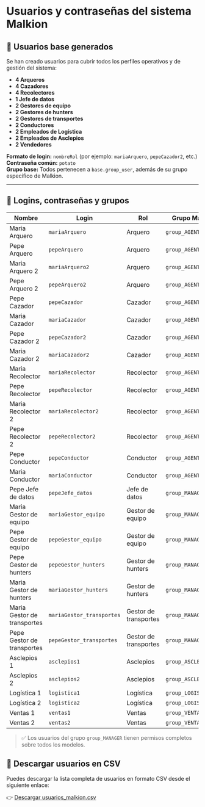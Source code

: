 # Usuarios y contraseñas del sistema Malkion

## 👥 Usuarios base generados

Se han creado usuarios para cubrir todos los perfiles operativos y de gestión del sistema:

- **4 Arqueros**
- **4 Cazadores**
- **4 Recolectores**
- **1 Jefe de datos**
- **2 Gestores de equipo**
- **2 Gestores de hunters**
- **2 Gestores de transportes**
- **2 Conductores**
- **2 Empleados de Logística**
- **2 Empleados de Asclepios**
- **2 Vendedores**

**Formato de login:** `nombreRol` (por ejemplo: `mariaArquero`, `pepeCazador2`, etc.)  
**Contraseña común:** `potato`  
**Grupo base:** Todos pertenecen a `base.group_user`, además de su grupo específico de Malkion.

---

## 🔐 Logins, contraseñas y grupos

| Nombre                      | Login                   | Rol                  | Grupo Malkion         | Contraseña |
|----------------------------|--------------------------|----------------------|------------------------|------------|
| Maria Arquero              | `mariaArquero`           | Arquero              | `group_AGENTESCAMPO`   | potato     |
| Pepe Arquero               | `pepeArquero`            | Arquero              | `group_AGENTESCAMPO`   | potato     |
| Maria Arquero 2            | `mariaArquero2`          | Arquero              | `group_AGENTESCAMPO`   | potato     |
| Pepe Arquero 2             | `pepeArquero2`           | Arquero              | `group_AGENTESCAMPO`   | potato     |
| Pepe Cazador               | `pepeCazador`            | Cazador              | `group_AGENTESCAMPO`   | potato     |
| Maria Cazador              | `mariaCazador`           | Cazador              | `group_AGENTESCAMPO`   | potato     |
| Pepe Cazador 2             | `pepeCazador2`           | Cazador              | `group_AGENTESCAMPO`   | potato     |
| Maria Cazador 2            | `mariaCazador2`          | Cazador              | `group_AGENTESCAMPO`   | potato     |
| Maria Recolector           | `mariaRecolector`        | Recolector           | `group_AGENTESCAMPO`   | potato     |
| Pepe Recolector            | `pepeRecolector`         | Recolector           | `group_AGENTESCAMPO`   | potato     |
| Maria Recolector 2         | `mariaRecolector2`       | Recolector           | `group_AGENTESCAMPO`   | potato     |
| Pepe Recolector 2          | `pepeRecolector2`        | Recolector           | `group_AGENTESCAMPO`   | potato     |
| Pepe Conductor             | `pepeConductor`          | Conductor            | `group_AGENTESCAMPO`   | potato     |
| Maria Conductor            | `mariaConductor`         | Conductor            | `group_AGENTESCAMPO`   | potato     |
| Pepe Jefe de datos         | `pepeJefe_datos`         | Jefe de datos        | `group_MANAGER`        | potato     |
| Maria Gestor de equipo     | `mariaGestor_equipo`     | Gestor de equipo     | `group_MANAGER`        | potato     |
| Pepe Gestor de equipo      | `pepeGestor_equipo`      | Gestor de equipo     | `group_MANAGER`        | potato     |
| Pepe Gestor de hunters     | `pepeGestor_hunters`     | Gestor de hunters    | `group_MANAGER`        | potato     |
| Maria Gestor de hunters    | `mariaGestor_hunters`    | Gestor de hunters    | `group_MANAGER`        | potato     |
| Maria Gestor de transportes| `mariaGestor_transportes`| Gestor de transportes| `group_MANAGER`        | potato     |
| Pepe Gestor de transportes | `pepeGestor_transportes` | Gestor de transportes| `group_MANAGER`        | potato     |
| Asclepios 1                | `asclepios1`             | Asclepios            | `group_ASCLEPIOS`      | potato     |
| Asclepios 2                | `asclepios2`             | Asclepios            | `group_ASCLEPIOS`      | potato     |
| Logística 1                | `logistica1`             | Logística            | `group_LOGISTICA`      | potato     |
| Logística 2                | `logistica2`             | Logística            | `group_LOGISTICA`      | potato     |
| Ventas 1                   | `ventas1`                | Ventas               | `group_VENTAS`         | potato     |
| Ventas 2                   | `ventas2`                | Ventas               | `group_VENTAS`         | potato     |

> ✅ Los usuarios del grupo `group_MANAGER` tienen permisos completos sobre todos los modelos.


## 📎 Descargar usuarios en CSV

Puedes descargar la lista completa de usuarios en formato CSV desde el siguiente enlace:

👉 [Descargar usuarios_malkion.csv](./assets/usuarios_malkion.csv)


